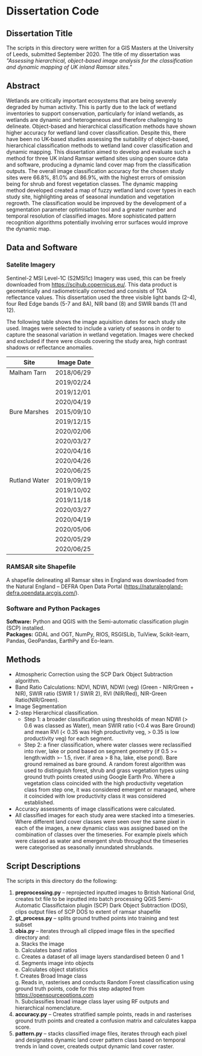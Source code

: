 # Dissertation Code

## Dissertation Title
The scripts in this directory were written for a GIS Masters at the University of Leeds, submitted September 2020. The title of my dissertation was  
*"Assessing hierarchical, object-based image analysis for the classification and dynamic mapping of UK inland Ramsar sites."*

## Abstract
Wetlands are critically important ecosystems that are being severely degraded by human activity. This is partly due to the lack of wetland inventories to support conservation, particularly for inland wetlands, as wetlands are dynamic and heterogeneous and therefore challenging to delineate. Object-based and hierarchical classification methods have shown higher accuracy for wetland land cover classification. Despite this, there have been no UK-based studies assessing the suitability of object-based, hierarchical classification methods to wetland land cover classification and dynamic mapping. This dissertation aimed to develop and evaluate such a method for three UK inland Ramsar wetland sites using open source data and software, producing a dynamic land cover map from the classification outputs. The overall image classification accuracy for the chosen study sites were 66.8%, 81.0% and 86.9%, with the highest errors of omission being for shrub and forest vegetation classes. The dynamic mapping method developed created a map of fuzzy wetland land cover types in each study site, highlighting areas of seasonal inundation and vegetation regrowth. The classification would be improved by the development of a segmentation parameter optimisation tool and a greater number and temporal resolution of classified images. More sophisticated pattern recognition algorithms potentially involving error surfaces would improve the dynamic map.

## Data and Software
### Satelite Imagery
Sentinel-2 MSI Level-1C (S2MSI1c) Imagery was used, this can be freely downloaded from https://scihub.copernicus.eu/. This data product is geometrically and radiometrically corrected and consists of TOA reflectance values. This dissertation used the three visible light bands (2-4), four Red Edge bands (5-7 and 8A), NIR band (8) and SWIR bands (11 and 12).

The following table shows the image aquisition dates for each study site used. Images were selected to include a variety of seasons in order to capture the seasonal variation in wetland vegetation. Images were checked and excluded if there were clouds covering the study area, high contrast shadows or reflectance anomalies.

| Site        |Image Date   |  
|------------ |------------:|  
| Malham Tarn	| 2018/06/29  |   
| 	          | 2019/02/24  |   
|             | 2019/12/01  |   
|             | 2020/04/19  |   
| Bure Marshes| 2015/09/10  |   
| 	          | 2019/12/15  |   
| 	          | 2020/02/06  |   
| 	          | 2020/03/27  |   
| 	          | 2020/04/16  |   
| 	          | 2020/04/26  |   
| 	          | 2020/06/25  |   
| Rutland Water| 	2019/09/19|   
| 	          | 2019/10/02  |   
| 	          | 2019/11/18  |   
| 	          | 2020/03/27  |   
|           	| 2020/04/19  |   
|           	| 2020/05/06  |   
| 	          | 2020/05/29  |   
|           	| 2020/06/25  |   

### RAMSAR site Shapefile
A shapefile delineating all Ramsar sites in England was downloaded from the Natural England – DEFRA Open Data Portal (https://naturalengland-defra.opendata.arcgis.com/). 

### Software and Python Packages
**Software:** Python and QGIS with the Semi-automatic classification plugin (SCP) installed.  
**Packages:** GDAL and OGT, NumPy, RIOS, RSGISLib, TuiView, Scikit-learn, Pandas, GeoPandas, EarthPy and Eo-learn.

## Methods
* Atmospheric Correction using the SCP Dark Object Subtraction algorithm.  
* Band Ratio Calculations: NDVI, NDWI, NDWI (veg) (Green - NIR/Green + NIR), SWIR ratio (SWIR 1 / SWIR 2), RVI (NIR/Red), NIR-Green Ratio(NIR/Green).  
* Image Segmentation   
* 2-step Hierarchical classification.  
  * Step 1: a broader classification using thresholds of mean NDWI (> 0.6 was classed as Water), mean SWIR ratio (<0.4 was Bare Ground) and mean RVI (< 0.35 was High productivity veg, > 0.35 is low productivity veg) for each segment.  
  * Step 2: a finer classification, where water classes were reclassified into river, lake or pond based on segment geometry (if 0.5 >= length:width >- 1.5, river. if area > 8 ha, lake, else pond). Bare ground remained as bare ground. A random forest algorithm was used to distinguish forest, shrub and grass vegetation types using ground truth points created using Google Earth Pro. Where a vegetation class coincided with the high productivity vegetation class from step one, it was considered emergent or managed, where it coincided with low productivity class it was considered established.  
* Accuracy assessments of image classifications were calculated.  
* All classified images for each study area were stacked into a timeseries. Where different land cover classes were seen over the same pixel in each of the images, a new dynamic class was assigned based on the combination of classes over the timeseries. For example pixels which were classed as water and emergent shrub throughout the timeseries were categorised as seasonally innundated shrublands.  

## Script Descriptions
The scripts in this directory do the following:
1. **preprocessing.py** – reprojected inputted images to British National Grid, creates txt file to be inputted into batch processing QGIS Semi-Automatic Classifictaion plugin (SCP) Dark Object Subtraction (DOS), clips output files of SCP DOS to extent of ramsar shapefile
2. **gt_process.py** – splits ground truthed points into training and test subset
3. **obia.py** – iterates through all clipped image files in the specified directory and:  
  a. Stacks the image  
  b. Calculates band ratios  
  c. Creates a dataset of all image layers standardised beteen 0 and 1  
  d. Segments image into objects  
  e. Calculates object statistics  
  f. Creates Broad Image class  
  g. Reads in, rasterises and conducts Random Forest classification using ground truth points, code for this step adapted from https://opensourceoptions.com  
  h. Subclassifies broad image class layer using RF outputs and hierarchical nomenclature.  
4. **accuracy.py** – Creates stratified sample points, reads in and rasterises ground truth points and created a confusion matrix and calculates kappa score.
5. **pattern.py** – stacks classified image files, iterates through each pixel and designates dynamic land cover pattern class based on temporal trends in land cover, createds output dynamic land cover raster.


